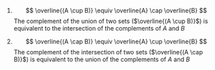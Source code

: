1. $$ \overline{(A \cup B)} \equiv \overline{A} \cap \overline{B} $$
			The complement of the union of two sets ($\overline{(A \cup B)}$) is equivalent to the intersection of the complements of $A$ and $B$
	
2. $$ \overline{(A \cap B)} \equiv \overline{A} \cup \overline{B} $$
			The complement of the intersection of two sets ($\overline{(A \cap B)}$) is equivalent to the union of the complements of $A$ and $B$
